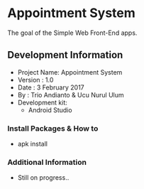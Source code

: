 # Appointment System
The goal of the Simple Web Front-End apps.

## Development Information

* Project Name: Appointment System
* Version     : 1.0
* Date    	  : 3 February 2017
* By		      : Trio Andianto & Ucu Nurul Ulum
* Development kit:
  - Android Studio

### Install Packages & How to
* apk install

### Additional Information
* Still on progress..
